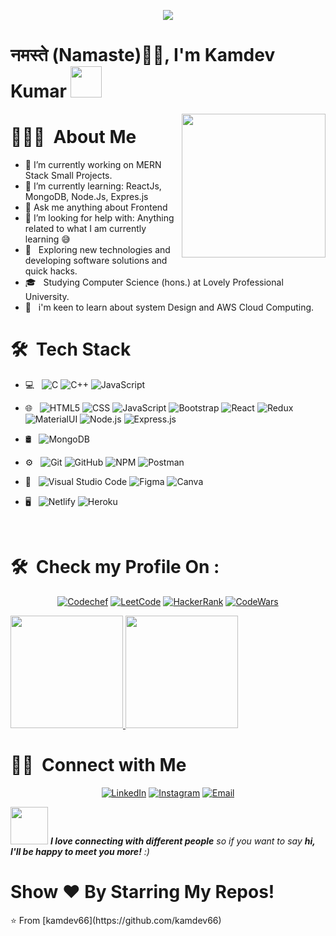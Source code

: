 <p align="center">
  <img src="https://github.com/thompsonemerson/thompsonemerson/raw/master/cover-thompson.png" />
</p>

<h1>नमस्ते (Namaste)🙏🏻, I'm Kamdev Kumar <img src="https://media.giphy.com/media/12oufCB0MyZ1Go/giphy.gif" width="50"></h1>
<img align='right' src="https://media.giphy.com/media/M9gbBd9nbDrOTu1Mqx/giphy.gif" width="230"> 
</em></p>
<h1> 👨🏻‍💻 &nbsp;About Me </h1>

- 🔭 I’m currently working on MERN Stack Small Projects.
- 🌱 I’m currently learning: ReactJs, MongoDB, Node.Js, Expres.js 
- 💬 Ask me anything about Frontend
- 🤔 I’m looking for help with: Anything related to what I am currently learning 😅
- 🤔 &nbsp; Exploring new technologies and developing software solutions and quick hacks.
- 🎓 &nbsp; Studying Computer Science (hons.) at Lovely Professional University.
- 🌱 &nbsp; i'm keen to learn about system Design and AWS Cloud Computing.

<h1> 🛠 &nbsp;Tech Stack</h1>

- 💻 &nbsp;
  ![C](https://img.shields.io/badge/C-333333?style=flat&logo=C&logoColor=blue)
  ![C++](https://img.shields.io/badge/-C++-333333?style=flat&logo=C%2B%2B&logoColor=00599C)
  ![JavaScript](https://img.shields.io/badge/-JavaScript-333333?style=flat&logo=javascript)
- 🌐 &nbsp;
  ![HTML5](https://img.shields.io/badge/-HTML5-333333?style=flat&logo=HTML5)
  ![CSS](https://img.shields.io/badge/-CSS-333333?style=flat&logo=CSS3&logoColor=1572B6)
  ![JavaScript](https://img.shields.io/badge/-JavaScript-333333?style=flat&logo=javascript)
  ![Bootstrap](https://img.shields.io/badge/-Bootstrap-333333?style=flat&logo=bootstrap&logoColor=563D7C)
  ![React](https://img.shields.io/badge/-React-333333?style=flat&logo=react)
  ![Redux](https://img.shields.io/badge/Redux-333333?style=flate&logo=redux)
  ![MaterialUI](https://img.shields.io/badge/Material--UI-333333?style=flat&logo=material-ui)
  ![Node.js](https://img.shields.io/badge/-Node.js-333333?style=flat&logo=node.js)
  ![Express.js](https://img.shields.io/badge/Express.js-333333?style=flat&logo=express)
  
- 🛢 &nbsp;
  ![MongoDB](https://img.shields.io/badge/-MongoDB-333333?style=flat&logo=mongodb)
- ⚙️ &nbsp;
  ![Git](https://img.shields.io/badge/-Git-333333?style=flat&logo=git)
  ![GitHub](https://img.shields.io/badge/-GitHub-333333?style=flat&logo=github)
  ![NPM](https://img.shields.io/badge/NPM-333333?style=flat&logo=npm&logoColor=white)
  ![Postman](https://img.shields.io/badge/Postman-333333?style=flat&logo=postman&logoColor=orange)
- 🔧 &nbsp;
  ![Visual Studio Code](https://img.shields.io/badge/-Visual%20Studio%20Code-333333?style=flat&logo=visual-studio-code&logoColor=007ACC)
  ![Figma](https://img.shields.io/badge/figma-333333?style=flat&logo=figma&logoColor=orange)
  ![Canva](https://img.shields.io/badge/Canva-333333?style=flat&logo=Canva&logoColor=blue)
- 🖥 &nbsp;
  ![Netlify](https://img.shields.io/badge/Netlify-333333?style=flat&logo=netlify)
  ![Heroku](https://img.shields.io/badge/Heroku-333333?style=flat&logo=heroku&logoColor=blue)
<br/>

<h1> 🛠 &nbsp;Check my Profile On :</h1>
<p align="center">
<a href="https://www.codechef.com/users/kamdev_77"><img alt="Codechef" src="https://img.shields.io/badge/CodeChef-333333?style=flat&logo=CodeChef&logoColor=orange"></a>
<a href="https://leetcode.com/kamdev_77/"><img alt="LeetCode" src="https://img.shields.io/badge/LeetCode-333333?style=flat&logo=LeetCode&logoColor=#d16c06"></a>
<a href="https://www.hackerrank.com/kamdevkumar666"><img alt="HackerRank" src="https://img.shields.io/badge/-Hackerrank-333333?style=flat&logo=HackerRank&logoColor=green"></a>
<a href="https://www.codewars.com/users/kamdev_77"><img alt="CodeWars" src="https://img.shields.io/badge/Codewars-333333?style=flat&logo=codewars&logoColor=violet"></a>
</p>

<a href="https://github.com/kamdev66">
  <img height="180em" src="https://github-readme-stats.vercel.app/api?username=kamdev66&theme=buefy&show_icons=true" />
  <img height="180em" src="https://github-readme-stats.vercel.app/api/top-langs/?username=kamdev66&theme=buefy&layout=compact" />
</a>

<br/>

<h1> 🤝🏻 &nbsp;Connect with Me </h1>

<p align="center">
<a href="https://www.linkedin.com/in/kamdev-kumar-128968192"><img alt="LinkedIn" src="https://img.shields.io/badge/LinkedIn-Kamdev%20Kumar%20-blue?style=flat-square&logo=linkedin"></a>
<a href="https://www.instagram.com/singh_sonu44/"><img alt="Instagram" src="https://img.shields.io/badge/Instagram-Kamdev-blue?style=flat-square&logo=instagram"></a>
<a href="mailto:kamdevkumar666@gmail.com"><img alt="Email" src="https://img.shields.io/badge/Email-kamdevkumar666@gmail.com-blue?style=flat-square&logo=gmail"></a>
</p>

<img src="https://media.giphy.com/media/LnQjpWaON8nhr21vNW/giphy.gif" width="60"> <em><b>I love connecting with different people</b> so if you want to say <b>hi, I'll be happy to meet you more!</b> :)</em>

<h1> Show ❤️ By Starring My Repos!</h1>
⭐️ From [kamdev66](https://github.com/kamdev66)
